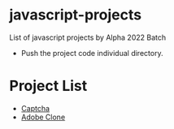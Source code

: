 # javascript-projects

List of javascript projects by Alpha 2022 Batch

- Push the project code individual directory.

# Project List

- <a href="https://github.com/HemansAI/javascript-projects/tree/main/captcha-generator"> Captcha</a> <br>
- <a href="">Adobe Clone</a>

